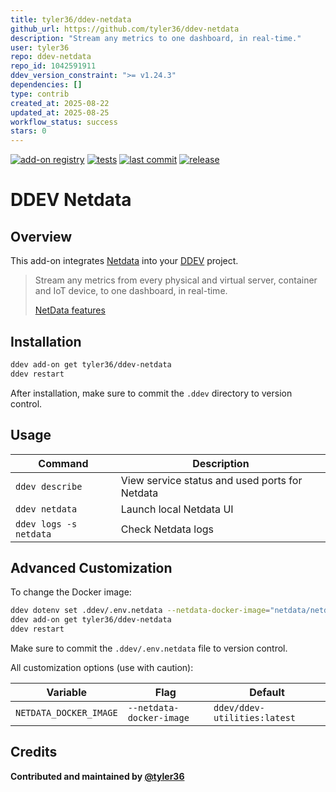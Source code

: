 ```yaml
---
title: tyler36/ddev-netdata
github_url: https://github.com/tyler36/ddev-netdata
description: "Stream any metrics to one dashboard, in real-time."
user: tyler36
repo: ddev-netdata
repo_id: 1042591911
ddev_version_constraint: ">= v1.24.3"
dependencies: []
type: contrib
created_at: 2025-08-22
updated_at: 2025-08-25
workflow_status: success
stars: 0
---
```


[![add-on registry](https://img.shields.io/badge/DDEV-Add--on_Registry-blue)](https://addons.ddev.com)
[![tests](https://github.com/tyler36/ddev-netdata/actions/workflows/tests.yml/badge.svg?branch=main)](https://github.com/tyler36/ddev-netdata/actions/workflows/tests.yml?query=branch%3Amain)
[![last commit](https://img.shields.io/github/last-commit/tyler36/ddev-netdata)](https://github.com/tyler36/ddev-netdata/commits)
[![release](https://img.shields.io/github/v/release/tyler36/ddev-netdata)](https://github.com/tyler36/ddev-netdata/releases/latest)

# DDEV Netdata

## Overview

This add-on integrates [Netdata](https://www.netdata.cloud/features/) into your [DDEV](https://ddev.com/) project.

> Stream any metrics from every physical and virtual server, container and IoT device, to one dashboard, in real-time.
>
> [NetData features](https://www.netdata.cloud/features/)

## Installation

```bash
ddev add-on get tyler36/ddev-netdata
ddev restart
```

After installation, make sure to commit the `.ddev` directory to version control.

## Usage

| Command | Description |
| ------- | ----------- |
| `ddev describe` | View service status and used ports for Netdata |
| `ddev netdata` | Launch local Netdata UI |
| `ddev logs -s netdata` | Check Netdata logs |

## Advanced Customization

To change the Docker image:

```bash
ddev dotenv set .ddev/.env.netdata --netdata-docker-image="netdata/netdata:latest"
ddev add-on get tyler36/ddev-netdata
ddev restart
```

Make sure to commit the `.ddev/.env.netdata` file to version control.

All customization options (use with caution):

| Variable | Flag | Default |
| -------- | ---- | ------- |
| `NETDATA_DOCKER_IMAGE` | `--netdata-docker-image` | `ddev/ddev-utilities:latest` |

## Credits

**Contributed and maintained by [@tyler36](https://github.com/tyler36)**
